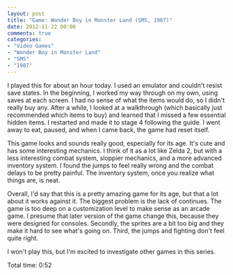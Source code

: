 ```yaml
---
layout: post
title: "Game: Wonder Boy in Monster Land (SMS, 1987)"
date: 2012-11-22 00:00
comments: true
categories:
- "Video Games"
- "Wonder Boy in Monster Land"
- "SMS"
- "1987"
---
```


I played this for about an hour today. I used an emulator and
couldn't resist save states. In the beginning, I worked my way
through on my own, using saves at each screen. I had no sense of
what the items would do, so I didn't really buy any. After a
while, I looked at a walkthrough (which basically just recommended
which items to buy) and learned that I missed a few essential
hidden items. I restarted and made it to stage 4 following the
guide. I went away to eat, paused, and when I came back, the game
had reset itself.

This game looks and sounds really good, especially for its
age. It's cute and has some interesting mechanics. I think of it
as a lot like Zelda 2, but with a less interesting combat system,
sloppier mechanics, and a more advanced inventory system. I found
the jumps to feel really wrong and the combat delays to be pretty
painful. The inventory system, once you realize what things are,
is neat.

Overall, I'd say that this is a pretty amazing game for its age,
but that a lot about it works against it. The biggest problem is
the lack of continues. The game is too deep on a customization
level to make sense as an arcade game. I presume that later
version of the game change this, because they were designed for
consoles. Secondly, the sprites are a bit too big and they make
it hard to see what's going on. Third, the jumps and fighting
don't feel quite right.

I won't play this, but I'm excited to investigate other games in
this series.

Total time: 0:52
